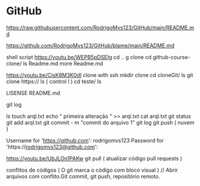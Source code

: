 # GitHub

https://raw.githubusercontent.com/RodrigoMvs123/GitHub/main/README.md


https://github.com/RodrigoMvs123/GitHub/blame/main/README.md

shell script 
https://youtu.be/WEPB5pDSEIg
cd ..
g clone 
cd github-course-clone/
ls Readme.md
more Readme.md 

https://youtu.be/CisK8M3K0dI
clone with ssh 
mkdir clone 
cd cloneGit/
ls 
git clone https://
ls ( control l )
cd teste/ 
ls

LISENSE README.md

git log 

ls
touch arql.txt 
echo " primeira alteração " >> arql.txt 
cat arql.txt 
git status 
git add arql.txt 
git commit - m "commit do arquivo 1" 
git log 
git push ( nuvem ) 

Username for 'https://github.com': rodrigomvs123
Password for 'https://rodrigomvs123@github.com':

https://youtu.be/UbJLOn1PAKw
git pull ( atualizar código pull requests ) 

conflitos de códigos ( O git marca o código com bloco visual ) 
// Abrir arquivos com conflito.Git commit, git push, repositório remoto.  

